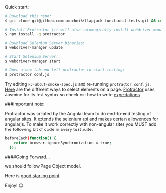 Quick start:
        
```sh
# Download this repo:
$ git clone git@github.com:imuchnik/flapjack-functional-tests.git && cd flapjack-functional-tests

# Install Protractor (it will also automagically install webdriver-manager):
$ npm install -g protractor

# Download Selenium Server binaries:
$ webdriver-manager update

# Start Selenium Server:
$ webdriver-manager start

# Open a new tab and tell protractor to start testing:
$ protractor conf.js
```

Try editing `FJ-about-smoke-spec.js` and re-running `protractor conf.js`. [Here](http://www.seleniumhq.org/docs/03_webdriver.jsp#locating-ui-elements-webelements) are the different ways to select elements on a page.  [Protractor](http://angular.github.io/protractor/#/) uses Jasmine for its test syntax so check out how to write [expectations](http://jasmine.github.io/2.0/introduction.html#section-Expectations).


###Important note: 

Protractor was created by the Angular team to do end-to-end testing of angular sites. It extends the selenium api and makes certain allowences for angularjs. To make it work correctly with non-angular sites you MUST add the following bit of code in every test suite.
```sh
beforeEach(function() {
    return browser.ignoreSynchronization = true;
  });
  ```
  

####Going Forward...

we should follow Page Object model. 
  
Here is [good starting point](http://www.thoughtworks.com/insights/blog/using-page-objects-overcome-protractors-shortcomings)
  
Enjoy! :relieved:
  
